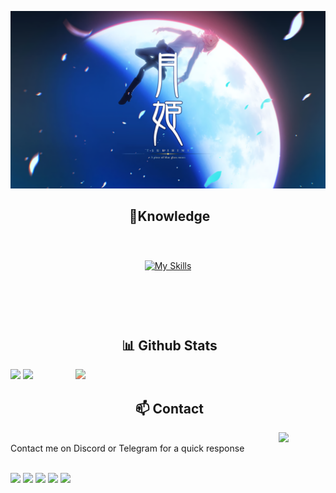<!--
<div id="header" align="center">
  <img src="https://i.kym-cdn.com/photos/images/newsfeed/002/422/234/b45.gif" width="400"/>
</div>
<div id="header" align="center">
  <img src="https://media.tenor.com/vVAzu3lPeSoAAAAi/neco-arc-speech-bubble.gif" width="500"/>
</div>
-->
![Preview](./images/KjMxMBW.png)
<div>
<h2 align="center"> 🔎Knowledge </h2>
</div>
<div align = "center">
<p align = "justify"> <br></p> <!-- TEXT WILL BE HERE (TOO LAZY) -->
<p align = "center">
     <a href="https://skillicons.dev">
        <img style="margin: 10px"src="https://skillicons.dev/icons?i=git,github,java,py,cpp,css,html,go,django,postgres&perline=8"alt="My Skills"/>  <!-- Will update it time to time -->
    </a>
</p>
</div>
<br>
<br>
<br>

<div>
<h2 align="center"> 📊 Github Stats </h2>
</div>

<a href="https://discord.com/users/422027850497916938">
  <img align="right" style="filter: hue-rotate(270deg);" width="400" src="https://lanyard.kyrie25.me/api/422027850497916938?imgStyle=square&bg=0d1117&idleMessage=Drink%20tea%20with%20salt">
</a>
<p align="left">
  <img width="50%" src="https://github-readme-stats.vercel.app/api?username=n31t&show_icons=true&count_private=true&theme=react&hide_border=true&bg_color=0D1117"/> 
  <img width="45%" src="https://github-readme-stats.vercel.app/api/top-langs/?username=n31t&show_icons=true&count_private=true&theme=react&hide_border=true&bg_color=0D1117&layout=compact"/>
</p>


<div>
<h2 align="center"> 📫 Contact </h2>
</div>

<a href="https://github.com/n31t"><img align="right" width="75" src="https://upload.wikimedia.org/wikipedia/en/thumb/7/71/Neco-Arc_Remake.png/156px-Neco-Arc_Remake.png" /></a>
<!--
<a href="https://github.com/n31t"><img align="right" width="100" src="https://static.wikia.nocookie.net/typemoon/images/9/9e/Kohakuremake.png/revision/latest?cb=20210908144440" /></a>
<a href="https://github.com/n31t"><img align="left" width="150" src="https://static.wikia.nocookie.net/typemoon/images/e/e2/Hisuiremake.png/revision/latest?cb=20210908144302" /></a>
-->
<br>
Contact me on Discord or Telegram for a quick response
<br><br>

[![](https://img.shields.io/badge/Discord-7289DA?logo=discord&logoColor=white)](https://discordapp.com/users/422027850497916938)
[![](https://img.shields.io/badge/Telegram-2ca5e0?logo=telegram&logoColor=white)](https://t.me/n3itt)
[![](https://img.shields.io/badge/Steam-1a6a98?logo=steam&logoColor=white)](https://steamcommunity.com/id/1neit1/)
[![](https://img.shields.io/badge/Mail-D14836?logo=gmail&logoColor=white)](mailto:amiradilov202@gmail.com)
[![](https://img.shields.io/github/followers/n31t?label=Followers&style=social)](https://github.com/n31t)

